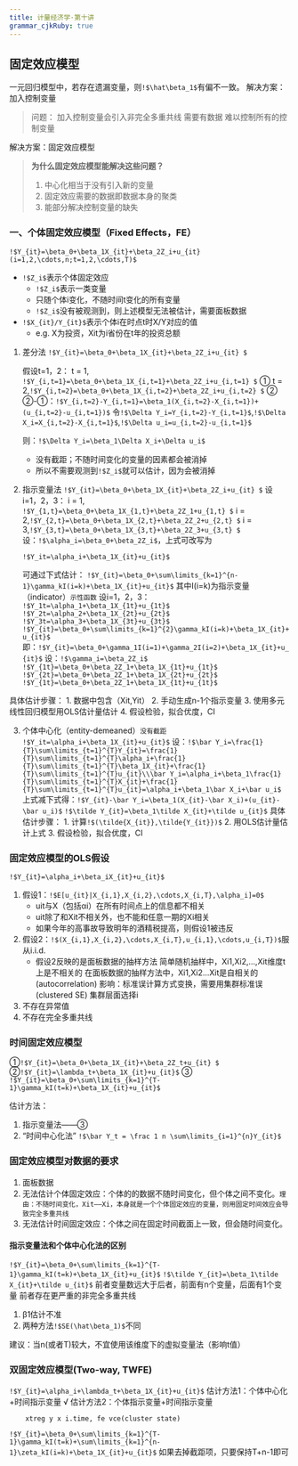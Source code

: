 ```yaml
---
title: 计量经济学·第十讲
grammar_cjkRuby: true
---
```

## 固定效应模型

一元回归模型中，若存在遗漏变量，则`!$\hat\beta_1$`有偏不一致。
解决方案：加入控制变量
>问题：
加入控制变量会引入非完全多重共线
需要有数据
难以控制所有的控制变量

解决方案：固定效应模型


>**为什么固定效应模型能解决这些问题？**
>1. 中心化相当于没有引入新的变量
>2. 固定效应需要的数据即数据本身的聚类
>3. 能部分解决控制变量的缺失


### 一、个体固定效应模型（Fixed Effects，FE）
`!$Y_{it}=\beta_0+\beta_1X_{it}+\beta_2Z_i+u_{it} (i=1,2,\cdots,n;t=1,2,\cdots,T)$`


- `!$Z_i$`表示个体固定效应
	- `!$Z_i$`表示一类变量
	- 只随个体i变化，不随时间t变化的所有变量
	- `!$Z_i$`没有被观测到，则上述模型无法被估计，需要面板数据
- `!$X_{it}/Y_{it}$`表示个体i在时点t时X/Y对应的值
	- e.g. X为投资，Xit为i省份在t年的投资总额

1. 差分法
	   `!$Y_{it}=\beta_0+\beta_1X_{it}+\beta_2Z_i+u_{it} $`
	   
	 假设t=1，2：
		   t = 1, `!$Y_{i,t=1}=\beta_0+\beta_1X_{i,t=1}+\beta_2Z_i+u_{i,t=1} $` ①
		   t = 2,`!$Y_{i,t=2}=\beta_0+\beta_1X_{i,t=2}+\beta_2Z_i+u_{i,t=2} $` ②
		   ②-①：`!$Y_{i,t=2}-Y_{i,t=1}=\beta_1(X_{i,t=2}-X_{i,t=1})+(u_{i,t=2}-u_{i,t=1})$`
		   令`!$\Delta Y_i=Y_{i,t=2}-Y_{i,t=1}$`,`!$\Delta X_i=X_{i,t=2}-X_{i,t=1}$`,`!$\Delta u_i=u_{i,t=2}-u_{i,t=1}$`
		   
		   
   则：`!$\Delta Y_i=\beta_1\Delta X_i+\Delta u_i$`
   - 没有截距；不随时间变化的变量的因素都会被消掉
   - 所以不需要观测到`!$Z_i$`就可以估计，因为会被消掉

2. 指示变量法
	   `!$Y_{it}=\beta_0+\beta_1X_{it}+\beta_2Z_i+u_{it} $`
	  设i=1，2，3：
	    i = 1, `!$Y_{1,t}=\beta_0+\beta_1X_{1,t}+\beta_2Z_1+u_{1,t} $` 
	   i = 2,`!$Y_{2,t}=\beta_0+\beta_1X_{2,t}+\beta_2Z_2+u_{2,t} $` 
	  i = 3,`!$Y_{3,t}=\beta_0+\beta_1X_{3,t}+\beta_2Z_3+u_{3,t} $`
		     设：`!$\alpha_i=\beta_0+\beta_2Z_i$`，上式可改写为
			 
	 `!$Y_it=\alpha_i+\beta_1X_{it}+u_{it}$`
			 
	 可通过下式估计：
	 `!$Y_{it}=\beta_0+\sum\limits_{k=1}^{n-1}\gamma_kI(i=k)+\beta_1X_{it}+u_{it}$`
	 其中I(i=k)为指示变量（indicator）`示性函数`
	 设i=1，2，3：
	  `!$Y_1t=\alpha_1+\beta_1X_{1t}+u_{1t}$`
	   `!$Y_2t=\alpha_2+\beta_1X_{2t}+u_{2t}$`
	    `!$Y_3t=\alpha_3+\beta_1X_{3t}+u_{3t}$`
		`!$Y_{it}=\beta_0+\sum\limits_{k=1}^{2}\gamma_kI(i=k)+\beta_1X_{it}+u_{it}$`
即：`!$Y_{it}=\beta_0+\gamma_1I(i=1)+\gamma_2I(i=2)+\beta_1X_{it}+u_{it}$`
设：`!$\gamma_i=\beta_2Z_i$`
`!$Y_{1t}=\beta_0+\beta_2Z_1+\beta_1X_{1t}+u_{1t}$`
`!$Y_{2t}=\beta_0+\beta_2Z_1+\beta_1X_{2t}+u_{2t}$`
`!$Y_{1t}=\beta_0+\beta_2Z_1+\beta_1X_{1t}+u_{1t}$`
  
  具体估计步骤：
	1. 数据中包含（Xit,Yit）
	2. 手动生成n-1个指示变量
	3. 使用多元线性回归模型用OLS估计量估计
	4. 假设检验，拟合优度，CI
	
3. 个体中心化（entity-demeaned）`没有截距`
 `!$Y_it=\alpha_i+\beta_1X_{it}+u_{it}$`
 设：`!$\bar Y_i=\frac{1}{T}\sum\limits_{t=1}^{T}Y_{it}=\frac{1}{T}\sum\limits_{t=1}^{T}\alpha_i+\frac{1}{T}\sum\limits_{t=1}^{T}\beta_1X_{it}+\frac{1}{T}\sum\limits_{t=1}^{T}u_{it}\\\bar Y_i=\alpha_i+\beta_1\frac{1}{T}\sum\limits_{t=1}^{T}X_{it}+\frac{1}{T}\sum\limits_{t=1}^{T}u_{it}=\alpha_i+\beta_1\bar X_i+\bar u_i$`
 上式减下式得：`!$Y_{it}-\bar Y_i=\beta_1(X_{it}-\bar X_i)+(u_{it}-\bar u_i)$`
 `!$\tilde Y_{it}=\beta_1\tilde X_{it}+\tilde u_{it}$`
 具体估计步骤：
			1. 计算`!$(\tilde{X_{it}},\tilde{Y_{it}})$`
			2. 用OLS估计量估计上式
			3. 假设检验，拟合优度，CI

### 固定效应模型的OLS假设
`!$Y_{it}=\alpha_i+\beta_iX_{it}+u_{it}$`
1. 假设1：`!$E[u_{it}|X_{i,1},X_{i,2},\cdots,X_{i,T},\alpha_i]=0$`
	 - uit与X（包括αi）在所有时间点上的信息都不相关
	 - uit除了和Xit不相关外，也不能和任意一期的Xi相关
	 - 如果今年的高事故导致明年的酒精税提高，则假设1被违反
2. 假设2：`!$(X_{i,1},X_{i,2},\cdots,X_{i,T},u_{i,1},\cdots,u_{i,T})$`服从i.i.d.
   - 假设2反映的是面板数据的抽样方法
	     简单随机抽样中，Xi1,Xi2,...,Xit维度t上是不相关的
	     在面板数据的抽样方法中，Xi1,Xi2...Xit是自相关的(autocorrelation)
		 影响：标准误计算方式变换，需要用集群标准误(clustered SE)
		 集群层面选择i
 3. 不存在异常值
 4. 不存在完全多重共线

### 时间固定效应模型
①`!$Y_{it}=\beta_0+\beta_1X_{it}+\beta_2Z_t+u_{it} $`		
②`!$Y_{it}=\lambda_t+\beta_1X_{it}+u_{it}$`
③ `!$Y_{it}=\beta_0+\sum\limits_{k=1}^{T-1}\gamma_kI(t=k)+\beta_1X_{it}+u_{it}$`

估计方法：
1. 指示变量法——③
2. “时间中心化法”
   `!$\bar Y_t = \frac 1 n \sum\limits_{i=1}^{n}Y_{it}$`
   
### 固定效应模型对数据的要求
1. 面板数据
2. 无法估计个体固定效应：个体的的数据不随时间变化，但个体之间不变化。`理由：不随时间变化，Xit——Xi，本身就是一个个体固定效应的变量，则用固定时间效应会导致完全多重共线`
3. 无法估计时间固定效应：个体之间在固定时间截面上一致，但会随时间变化。

#### 指示变量法和个体中心化法的区别
`!$Y_{it}=\beta_0+\sum\limits_{k=1}^{T-1}\gamma_kI(t=k)+\beta_1X_{it}+u_{it}$`
 `!$\tilde Y_{it}=\beta_1\tilde X_{it}+\tilde u_{it}$`
前者变量数远大于后者，前面有n个变量，后面有1个变量
前者存在更严重的非完全多重共线
1. β1估计不准
2. 两种方法`!$SE(\hat\beta_1)$`不同

建议：当n(或者T)较大，不宜使用该维度下的虚拟变量法（影响t值）

### 双固定效应模型(Two-way, TWFE)
`!$Y_{it}=\alpha_i+\lambda_t+\beta_1X_{it}+u_{it}$`
估计方法1：个体中心化+时间指示变量 √
估计方法2：个体指示变量+时间指示变量



		xtreg y x i.time, fe vce(cluster state)
		
`!$Y_{it}=\beta_0+\sum\limits_{k=1}^{T-1}\gamma_kI(t=k)+\sum\limits_{k=1}^{n-1}\zeta_kI(i=k)+\beta_1X_{it}+u_{it}$`
如果去掉截距项，只要保持T+n-1即可